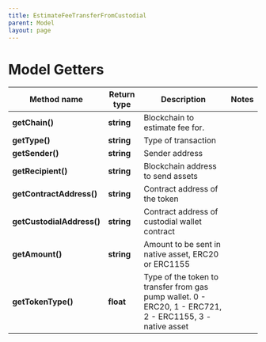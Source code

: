 ```yaml
---
title: EstimateFeeTransferFromCustodial
parent: Model
layout: page
---
```


# Model Getters

Method name | Return type | Description | Notes
------------ | ------------- | ------------- | -------------
**getChain()** | **string** | Blockchain to estimate fee for. |
**getType()** | **string** | Type of transaction |
**getSender()** | **string** | Sender address |
**getRecipient()** | **string** | Blockchain address to send assets |
**getContractAddress()** | **string** | Contract address of the token |
**getCustodialAddress()** | **string** | Contract address of custodial wallet contract |
**getAmount()** | **string** | Amount to be sent in native asset, ERC20 or ERC1155 |
**getTokenType()** | **float** | Type of the token to transfer from gas pump wallet. 0 - ERC20, 1 - ERC721, 2 - ERC1155, 3 - native asset |

